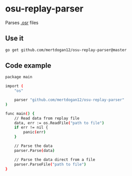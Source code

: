 # osu-replay-parser

Parses [.osr](https://osu.ppy.sh/wiki/en/Client/File_formats/Osr_%28file_format%29) files

## Use it

```bash
go get github.com/mertdogan12/osu-replay-parser@master
```

## Code example

```bash
package main

import (
	"os"

	parser "github.com/mertdogan12/osu-replay-parser"
)

func main() {
	// Read data from replay file
	data, err := os.ReadFile("path to file")
	if err != nil {
		panic(err)
	}

	// Parse the data
	parser.Parse(data)

	// Parse the data direct from a file
	parser.ParseFile("path to file")
}
```
